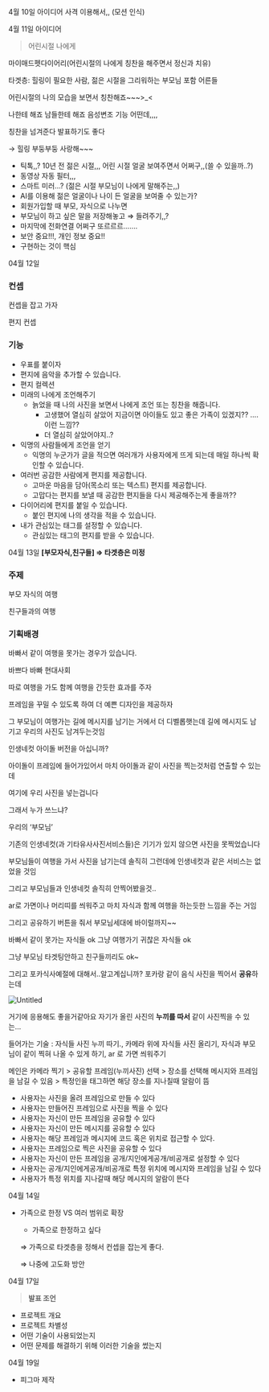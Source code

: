 4월 10일 아이디어
사격 이용해서,, (모션 인식)

4월 11일 아이디어
> 어린시절 나에게
> 

마이매드펫다이어리(어린시절의 나에게 칭찬을 해주면서 정신과 치유)

타겟층: 힐링이 필요한 사람, 젊은 시절을 그리워하는 부모님 포함 어른들

어린시절의 나의 모습을 보면서 칭찬해죠~~~>_<

나한테 해죠 남들한테 해죠 음성변조 기능 어떤데,,,,

칭찬을 넘겨준다 발표하기도 좋다 

→ 힐링 부둥부둥 사랑해~~~

- 틱톡,,? 10년 전 젊은 시절,,, 어린 시절 얼굴 보여주면서 어쩌구,,(쓸 수 있을까..?)
- 동영상 자동 필터,,,
- 스마트 미러…? (젊은 시절 부모님이 나에게 말해주는,,)
- AI를 이용해 젊은 얼굴이나 나이 든 얼굴을 보여줄 수 있는가?
- 회원가입할 때 부모, 자식으로 나누면
- 부모님이 하고 싶은 말을 저장해놓고 ⇒ 들려주기,,?
- 마지막에 전화연결 어쩌구 또르르르…….
- 보안 중요!!!, 개인 정보 중요!!
- 구현하는 것이 핵심

04월 12일

### 컨셉

컨셉을 잡고 가자

편지 컨셉

### 기능

- 우표를 붙이자
- 편지에 음악을 추가할 수 있습니다.
- 편지 컬렉션
- 미래의 나에게 조언해주기
    - 늙었을 때 나의 사진을 보면서 나에게 조언 또는 칭찬을 해줍니다.
        - 고생했어 열심히 살았어 지금이면 아이들도 있고 좋은 가족이 있겠지?? …. 이런 느낌??
        - 더 열심히 살았어야지..?
- 익명의 사람들에게 조언을 얻기
    - 익명의 누군가가 글을 적으면 여러개가 사용자에게 뜨게 되는데 매일 하나씩 확인할 수 있습니다.
- 여러번 공감한 사람에게 편지를 제공합니다.
    - 고마운 마음을 담아(목소리 또는 텍스트) 편지를 제공합니다.
    - 고맙다는 편지를 보낼 때 공감한 편지들을 다시 제공해주는게 좋을까??
- 다이어리에 편지를 붙일 수 있습니다.
    - 붙인 편지에 나의 생각을 적을 수 있습니다.
- 내가 관심있는 태그를 설정할 수 있습니다.
    - 관심있는 태그의 편지를 받을 수 있습니다.


04월 13일
**[부모자식,친구들] ⇒ 타겟층은 미정**

### 주제

부모 자식의 여행

친구들과의 여행

### 기획배경

바빠서 같이 여행을 못가는 경우가 있습니다.

바쁘다 바빠 현대사회

따로 여행을 가도 함께 여행을 간듯한 효과를 주자

프레임을 꾸밀 수 있도록 하여 더 예쁜 디자인을 제공하자

그 부모님이 여행가는 길에 메시지를 남기는 거에서 더 디벨롭햇는데 길에 메시지도 남기고 우리의 사진도 남겨두는것임

인생네컷 아이돌 버전을 아십니까?

아이돌이 프레임에 들어가있어서 마치 아이돌과 같이 사진을 찍는것처럼 연출할 수 있는데

여기에 우리 사진을 넣는겁니다

그래서 누가 쓰느냐?

우리의 ‘부모님’

기존의 인생네컷(과 기타유사사진서비스들)은 기기가 있지 않으면 사진을 못찍었습니다

부모님들이 여행을 가서 사진을 남기는데 솔직히 그런데에 인생네컷과 같은 서비스는 없었을 것임

그리고 부모님들과 인생네컷 솔직히 안찍어봤을것..

ar로 가면이나 머리띠를 씌워주고 마치 자식과 함께 여행을 하는듯한 느낌을 주는 거임

그리고 공유하기 버튼을 줘서 부모님세대에 바이럴까지~~

바빠서 같이 못가는 자식들 ok 그냥 여행가기 귀찮은 자식들 ok

그냥 부모님 타겟팅안하고 친구들끼리도 ok~ 

그리고 포카식사예절에 대해서..알고계십니까? 포카랑 같이 음식 사진을 찍어서 **공유**하는데

![Untitled](https://s3-us-west-2.amazonaws.com/secure.notion-static.com/f43426a7-c1ab-4da9-b40e-93da37bd5e16/Untitled.png)

거기에 응용해도 좋을거같아요 자기가 올린 사진의 **누끼를 따서** 같이 사진찍을 수 있는…

들어가는 기술 : 자식들 사진 누끼 따기., 카메라 위에 자식들 사진 올리기, 자식과 부모님이 같이 찍혀 나올 수 있게 하기,  ar 로 가면 씌워주기

메인은 카메라 찍기 > 공유할 프레임(누끼사진) 선택 > 장소를 선택해 메시지와 프레임을 남길 수 있음 > 특정인을 태그하면 해당 장소를 지나칠때 알람이 뜸

- 사용자는 사진을 올려 프레임으로 만들 수 있다
- 사용자는 만들어진 프레임으로 사진을 찍을 수 있다
- 사용자는 자신이 만든 프레임을 공유할 수 있다
- 사용자는 자신이 만든 메시지를 공유할 수 있다
- 사용자는 해당 프레임과 메시지에 코드 혹은 위치로 접근할 수 있다.
- 사용자는 프레임으로 찍은 사진을 공유할 수 있다
- 사용자는 자신이 만든 프레임을 공개/지인에게공개/비공개로 설정할 수 있다
- 사용자는 공개/지인에게공개/비공개로  특정 위치에 메시지와 프레임을 남길 수 있다
- 사용자가 특정 위치를 지나갈때 해당 메시지의 알람이 뜬다

04월 14일 
- 가족으로 한정 VS 여러 범위로 확장
    - 가족으로 한정하고 싶다
    
     ⇒ 가족으로 타겟층을 정해서 컨셉을 잡는게 좋다. 
    
     ⇒ 나중에 고도화 방안

04월 17일
> **발표 조언**
> 
- 프로젝트 개요
- 프로젝트 차별성
- 어떤 기술이 사용되었는지
- 어떤 문제를 해결하기 위해 이러한 기술을 썼는지

04월 19일
- 피그마 제작

